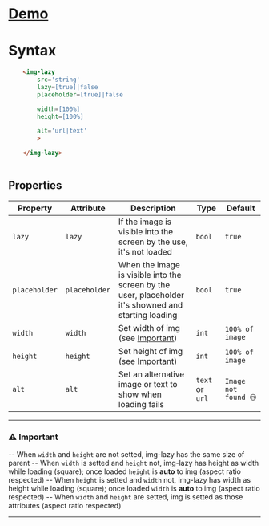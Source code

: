 # [Demo](https://edoardohorse.github.io/Img-customElement/)


<!-- # Variants -->
    
# Syntax

```html
    <img-lazy
        src='string'
        lazy=[true]|false
        placeholder=[true]|false

        width=[100%]
        height=[100%]

        alt='url|text'
        >

    </img-lazy>
    
```

## Properties

| Property   | Attribute  | Description | Type      | Default         |
| ---------- | ---------- | ---------  | --------- | --------------- |
| `lazy`  | `lazy`| If the image is visible into the screen by the use, it's not loaded | `bool`  | `true`     |
| `placeholder`  | `placeholder`| When the image is visible into the screen by the user, placeholder it's showned and starting loading | `bool`  | `true`     |
| `width`  | `width`| Set width of img (see [Important](#%EF%B8%8F-important))| `int`  | `100% of image`     |
| `height`  | `height`| Set height of img (see [Important](#%EF%B8%8F-important)) | `int`  | `100% of image`     |
| `alt`  | `alt`| Set an alternative image or text to show when loading fails | `text` or `url`  | `Image not found 😢`     |

<!-- ## CSS Variables

|Name|Default value
|-|:-:|
 -->

---


### ⚠️ Important
-- When `width` and `height` are not setted, img-lazy has the same size of parent
-- When `width` is setted and `height` not, img-lazy has height as width while loading (square); once loaded `height` is **auto** to img (aspect ratio respected)
-- When `height` is setted and `width` not, img-lazy has width as height while loading (square); once loaded `width` is **auto** to img (aspect ratio respected)
-- When `width` and `height` are setted, img is setted as those attributes (aspect ratio respected)

---
